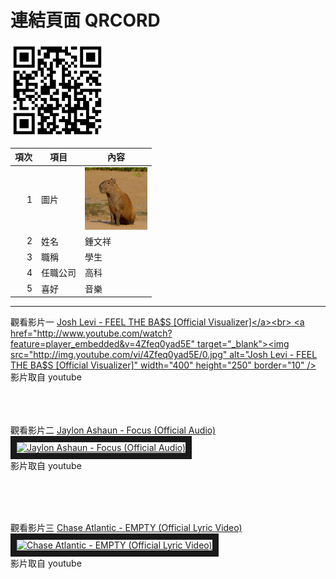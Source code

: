 # 連結頁面 QRCORD
<img src="c108252115.png" width="150" Height="150" />
<br>
 


| 項次 | 項目 | 內容 |
|----:|------|------|
| 1 | 圖片 | <img src="123.jpg" width="100" Height="100" /> |
| 2 | 姓名 | 鍾文祥 |
| 3 | 職稱 | 學生 |
| 4 | 任職公司 | 高科 |
| 5 | 喜好 | 音樂 |


_____________________

觀看影片一
<a href="https://www.youtube.com/watch?v=4Zfeq0yad5E" target="_blank">Josh Levi - FEEL THE BA$S [Official Visualizer]</a><br>
<a href="http://www.youtube.com/watch?feature=player_embedded&v=4Zfeq0yad5E" target="_blank"><img src="http://img.youtube.com/vi/4Zfeq0yad5E/0.jpg" 
alt="Josh Levi - FEEL THE BA$S [Official Visualizer]" width="400" height="250" border="10" /></a>
<br>影片取自 youtube

<br><br><br>
觀看影片二
<a href="https://www.youtube.com/watch?v=LQej19er9aQ" target="_blank">Jaylon Ashaun - Focus (Official Audio)</a><br>
<a href="http://www.youtube.com/watch?feature=player_embedded&v=LQej19er9aQ" target="_blank"><img src="http://img.youtube.com/vi/LQej19er9aQ/0.jpg" 
alt="Jaylon Ashaun - Focus (Official Audio)" width="400" height="250" border="10" /></a>
<br>影片取自 youtube

<br><br><br>

觀看影片三
<a href="https://www.youtube.com/watch?v=KanUmwWDsV0" target="_blank">Chase Atlantic - EMPTY (Official Lyric Video)</a><br>
<a href="http://www.youtube.com/watch?feature=player_embedded&v=KanUmwWDsV0" target="_blank"><img src="http://img.youtube.com/vi/KanUmwWDsV0/0.jpg" 
alt="Chase Atlantic - EMPTY (Official Lyric Video)" width="400" height="250" border="10" /></a>
<br>影片取自 youtube

<br><br><br>
